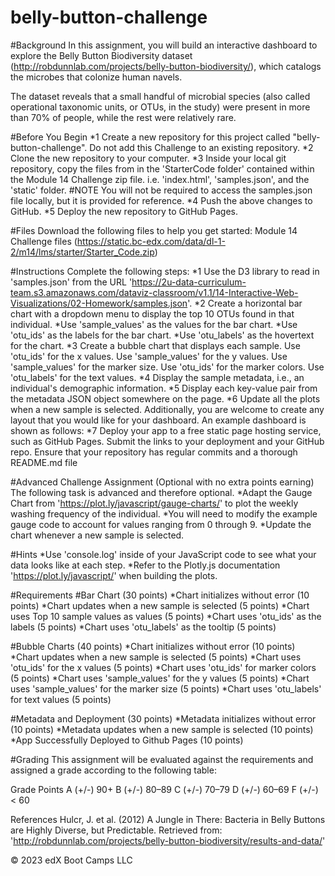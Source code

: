# belly-button-challenge

#Background
In this assignment, you will build an interactive dashboard to explore the Belly Button Biodiversity dataset (http://robdunnlab.com/projects/belly-button-biodiversity/), which catalogs the microbes that colonize human navels.

The dataset reveals that a small handful of microbial species (also called operational taxonomic units, or OTUs, in the study) were present in more than 70% of people, while the rest were relatively rare.

#Before You Begin
*1 Create a new repository for this project called "belly-button-challenge". Do not add this Challenge to an existing repository.
*2 Clone the new repository to your computer.
*3 Inside your local git repository, copy the files from in the 'StarterCode folder' contained within the Module 14 Challenge zip file. i.e. 'index.html', 'samples.json', and the 'static' folder.
    #NOTE
    You will not be required to access the samples.json file locally, but it is provided for reference.
*4 Push the above changes to GitHub.
*5 Deploy the new repository to GitHub Pages.

#Files
Download the following files to help you get started:
Module 14 Challenge files (https://static.bc-edx.com/data/dl-1-2/m14/lms/starter/Starter_Code.zip)

#Instructions
Complete the following steps:
*1 Use the D3 library to read in 'samples.json' from the URL 'https://2u-data-curriculum-team.s3.amazonaws.com/dataviz-classroom/v1.1/14-Interactive-Web-Visualizations/02-Homework/samples.json'.
*2 Create a horizontal bar chart with a dropdown menu to display the top 10 OTUs found in that individual.
    *Use 'sample_values' as the values for the bar chart.
    *Use 'otu_ids' as the labels for the bar chart.
    *Use 'otu_labels' as the hovertext for the chart.
*3 Create a bubble chart that displays each sample.
    Use 'otu_ids' for the x values.
    Use 'sample_values' for the y values.
    Use 'sample_values' for the marker size.
    Use 'otu_ids' for the marker colors.
    Use 'otu_labels' for the text values.
*4 Display the sample metadata, i.e., an individual's demographic information.
*5 Display each key-value pair from the metadata JSON object somewhere on the page.
*6 Update all the plots when a new sample is selected. Additionally, you are welcome to create any layout that you would like for your dashboard. An example dashboard is shown as follows:
*7 Deploy your app to a free static page hosting service, such as GitHub Pages. Submit the links to your deployment and your GitHub repo. Ensure that your repository has regular commits and a thorough README.md file

#Advanced Challenge Assignment (Optional with no extra points earning)
The following task is advanced and therefore optional.
    *Adapt the Gauge Chart from 'https://plot.ly/javascript/gauge-charts/' to plot the weekly washing frequency of the individual.
    *You will need to modify the example gauge code to account for values ranging from 0 through 9.
    *Update the chart whenever a new sample is selected.

#Hints
    *Use 'console.log' inside of your JavaScript code to see what your data looks like at each step.
    *Refer to the Plotly.js documentation 'https://plot.ly/javascript/' when building the plots.

#Requirements
#Bar Chart (30 points)
    *Chart initializes without error (10 points)
    *Chart updates when a new sample is selected (5 points)
    *Chart uses Top 10 sample values as values (5 points)
    *Chart uses 'otu_ids' as the labels (5 points)
    *Chart uses 'otu_labels' as the tooltip (5 points)

#Bubble Charts (40 points)
    *Chart initializes without error (10 points)
    *Chart updates when a new sample is selected (5 points)
    *Chart uses 'otu_ids' for the x values (5 points)
    *Chart uses 'otu_ids' for marker colors (5 points)
    *Chart uses 'sample_values' for the y values (5 points)
    *Chart uses 'sample_values' for the marker size (5 points)
    *Chart uses 'otu_labels' for text values (5 points)

#Metadata and Deployment (30 points)
    *Metadata initializes without error (10 points)
    *Metadata updates when a new sample is selected (10 points)
    *App Successfully Deployed to Github Pages (10 points)

#Grading
This assignment will be evaluated against the requirements and assigned a grade according to the following table:

Grade	Points
A (+/-)	90+
B (+/-)	80–89
C (+/-)	70–79
D (+/-)	60–69
F (+/-)	< 60

References
Hulcr, J. et al. (2012) A Jungle in There: Bacteria in Belly Buttons are Highly Diverse, but Predictable. Retrieved from: 'http://robdunnlab.com/projects/belly-button-biodiversity/results-and-data/'

© 2023 edX Boot Camps LLC